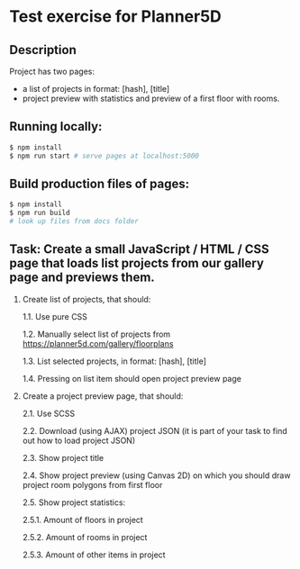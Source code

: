 # Test exercise for Planner5D

## Description

Project has two pages:
- a list of projects in format: [hash], [title]
- project preview with statistics and preview of a first floor with rooms.

## Running locally:

```bash
$ npm install
$ npm run start # serve pages at localhost:5000
```

## Build production files of pages:
```bash
$ npm install
$ npm run build
# look up files from docs folder
```

## Task: Create a small JavaScript / HTML / CSS page that loads list projects from our gallery page and previews them.

1. Create list of projects, that should:

    1.1. Use pure CSS

    1.2. Manually select list of projects from https://planner5d.com/gallery/floorplans

    1.3. List selected projects, in format: [hash], [title]

    1.4. Pressing on list item should open project preview page

2. Create a project preview page, that should:

    2.1. Use SCSS

    2.2. Download (using AJAX) project JSON (it is part of your task to find out how to load project JSON)

    2.3. Show project title

    2.4. Show project preview (using Canvas 2D) on which you should draw project room polygons from first floor

    2.5. Show project statistics:

    2.5.1. Amount of floors in project

    2.5.2. Amount of rooms in project

    2.5.3. Amount of other items in project

